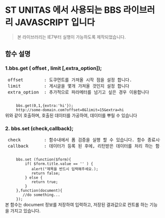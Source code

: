 ST UNITAS 에서 사용되는 BBS 라이브러리 JAVASCRIPT 입니다
================================================

>본 라이브러리는 IE7부터 실행이 가능하도록 제작되었습니다.


## 함수 설명
### 1.bbs.get ( offset , limit [,extra_option]);

<pre>
 offset        : 도쿠먼트를 가져올 시작 점을 설정 합니다.
 limit         : 게시글을 몇개 가져올 것인지 설정 합니다
 extra_option  : 추가적으로 파라메터를 넘기고 싶은 경우 이용합니다
</pre>
 
<code>
     bbs.get(0,1,{extra:'hi'});
     http://some-domain.com?offset=0&limit=15&extra=hi
</code>
위와 같이 호출하며, 호출된 데이터를 가공하여, 데이터를 뿌릴 수 있습니다

### 2. bbs.set (check,callback);

<pre>
 check         : 함수내에서 폼 검증을 실행 할 수 있습니다. 함수 종료시에는 반드시 boolen값을 리턴해야 합니다.
 callback      : 데이터가 등록 된 후에, 리턴받은 데이터를 처리 하는 함수 입니다.
</pre>

<code>
     bbs.set (function($form){
         if( $form.title.value == '' ) {
            alert("제목을 반드시 입력해주세요.);
            return false;
         } else {
            return true;
         }
     },function(document){
        //do something...
     });
</code>
본 함수는 document 정보를 저장하여 입력하고, 저장된 결과값으로 컨트롤 하는 기능을 가지고 있습니다.
 
 
 
   

